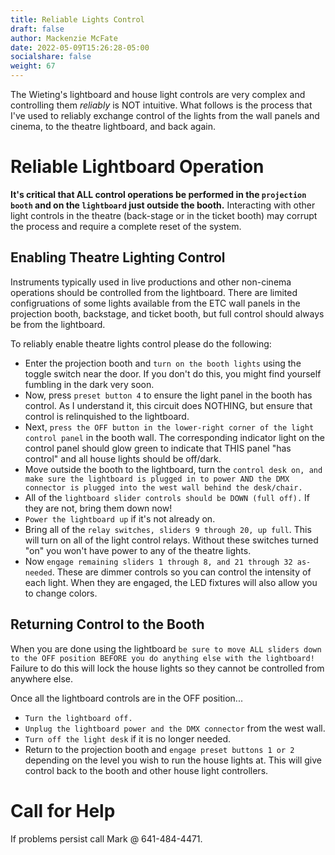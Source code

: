 ```yaml
---
title: Reliable Lights Control
draft: false
author: Mackenzie McFate
date: 2022-05-09T15:26:28-05:00
socialshare: false
weight: 67
---
```


The Wieting's lightboard and house light controls are very complex and controlling them _reliably_ is NOT intuitive.  What follows is the process that I've used to reliably exchange control of the lights from the wall panels and cinema, to the theatre lightboard, and back again.

# Reliable Lightboard Operation 

**It's critical that ALL control operations be performed in the `projection booth` and on the `lightboard` just outside the booth.**  Interacting with other light controls in the theatre (back-stage or in the ticket booth) may corrupt the process and require a complete reset of the system.

## Enabling Theatre Lighting Control

Instruments typically used in live productions and other non-cinema operations should be controlled from the lightboard.  There are limited configruations of some lights available from the ETC wall panels in the projection booth, backstage, and ticket booth, but full control should always be from the lightboard.  

To reliably enable theatre lights control please do the following:

  - Enter the projection booth and `turn on the booth lights` using the toggle switch near the door.  If you don't do this, you might find yourself fumbling in the dark very soon.
  - Now, press `preset button 4` to ensure the light panel in the booth has control.  As I understand it, this circuit does NOTHING, but ensure that control is relinquished to the lightboard.  
  - Next, `press the OFF button in the lower-right corner of the light control panel` in the booth wall.  The corresponding indicator light on the control panel should glow green to indicate that THIS panel "has control" and all house lights should be off/dark.
  - Move outside the booth to the lightboard, turn the `control desk on, and make sure the lightboard is plugged in to power AND the DMX connector is plugged into the west wall behind the desk/chair.`
  - All of the `lightboard slider controls should be DOWN (full off).`  If they are not, bring them down now!
  - `Power the lightboard up` if it's not already on.
  - Bring all of the `relay switches, sliders 9 through 20, up full`.  This will turn on all of the light control relays.  Without these switches turned "on" you won't have power to any of the theatre lights.
  - Now `engage remaining sliders 1 through 8, and 21 through 32 as-needed`.  These are dimmer controls so you can control the intensity of each light.  When they are engaged, the LED fixtures will also allow you to change colors.

## Returning Control to the Booth

When you are done using the lightboard `be sure to move ALL sliders down to the OFF position BEFORE you do anything else with the lightboard!`  Failure to do this will lock the house lights so they cannot be controlled from anywhere else.

Once all the lightboard controls are in the OFF position...

  - `Turn the lightboard off.`
  - `Unplug the lightboard power and the DMX connector` from the west wall.
  - `Turn off the light desk` if it is no longer needed. 
  - Return to the projection booth and `engage preset buttons 1 or 2` depending on the level you wish to run the house lights at.  This will give control back to the booth and other house light controllers.

# Call for Help

If problems persist call Mark @ 641-484-4471.
